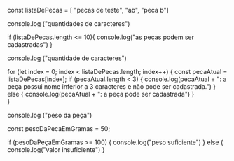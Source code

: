 const listaDePecas = [ "pecas de teste", "ab", "peca b"]

console.log ("quantidades de caracteres")

if (listaDePecas.length <= 10){
    console.log("as peças podem ser cadastradas")
}

console.log ("quantidade de caracteres")

for (let index = 0; index < listaDePecas.length; index++) {
    const pecaAtual = listaDePecas[index];
    if (pecaAtual.length < 3) {
        console.log(pecaAtual + ": a peça possui nome inferior a 3 caracteres e não pode ser cadastrada.")
    } else {
        console.log(pecaAtual + ": a peça pode ser cadastrada")
    }    
}

console.log ("peso da peça")

const pesoDaPecaEmGramas = 50;

if (pesoDaPeçaEmGramas >= 100) {
    console.log("peso suficiente")
} else {
    console.log("valor insuficiente")
}
